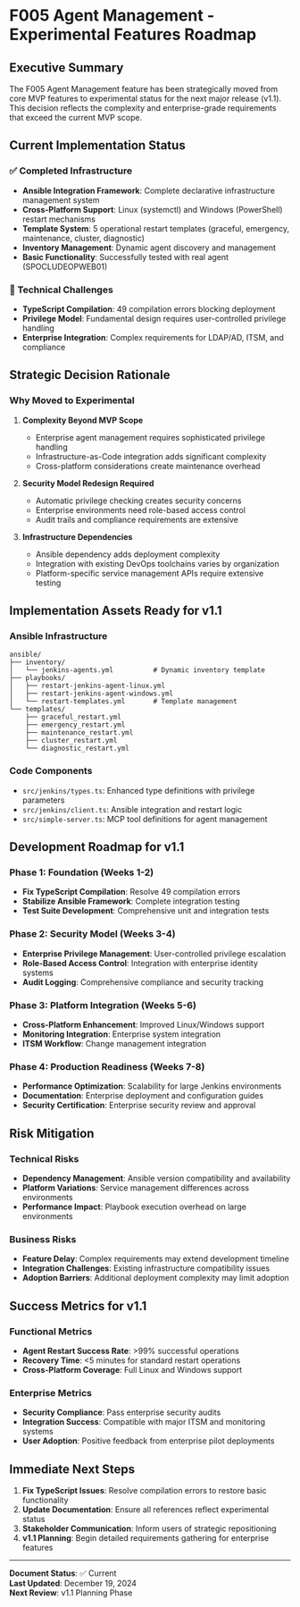 # F005 Agent Management - Experimental Features Roadmap

## Executive Summary

The F005 Agent Management feature has been strategically moved from core MVP features to experimental status for the next major release (v1.1). This decision reflects the complexity and enterprise-grade requirements that exceed the current MVP scope.

## Current Implementation Status

### ✅ Completed Infrastructure

- **Ansible Integration Framework**: Complete declarative infrastructure management system
- **Cross-Platform Support**: Linux (systemctl) and Windows (PowerShell) restart mechanisms
- **Template System**: 5 operational restart templates (graceful, emergency, maintenance, cluster, diagnostic)
- **Inventory Management**: Dynamic agent discovery and management
- **Basic Functionality**: Successfully tested with real agent (SPOCLUDEOPWEB01)

### 🚧 Technical Challenges

- **TypeScript Compilation**: 49 compilation errors blocking deployment
- **Privilege Model**: Fundamental design requires user-controlled privilege handling
- **Enterprise Integration**: Complex requirements for LDAP/AD, ITSM, and compliance

## Strategic Decision Rationale

### Why Moved to Experimental

1. **Complexity Beyond MVP Scope**
   - Enterprise agent management requires sophisticated privilege handling
   - Infrastructure-as-Code integration adds significant complexity
   - Cross-platform considerations create maintenance overhead

2. **Security Model Redesign Required**
   - Automatic privilege checking creates security concerns
   - Enterprise environments need role-based access control
   - Audit trails and compliance requirements are extensive

3. **Infrastructure Dependencies**
   - Ansible dependency adds deployment complexity
   - Integration with existing DevOps toolchains varies by organization
   - Platform-specific service management APIs require extensive testing

## Implementation Assets Ready for v1.1

### Ansible Infrastructure
```
ansible/
├── inventory/
│   └── jenkins-agents.yml          # Dynamic inventory template
├── playbooks/
│   ├── restart-jenkins-agent-linux.yml
│   ├── restart-jenkins-agent-windows.yml
│   └── restart-templates.yml       # Template management
└── templates/
    ├── graceful_restart.yml
    ├── emergency_restart.yml
    ├── maintenance_restart.yml
    ├── cluster_restart.yml
    └── diagnostic_restart.yml
```

### Code Components
- `src/jenkins/types.ts`: Enhanced type definitions with privilege parameters
- `src/jenkins/client.ts`: Ansible integration and restart logic
- `src/simple-server.ts`: MCP tool definitions for agent management

## Development Roadmap for v1.1

### Phase 1: Foundation (Weeks 1-2)
- **Fix TypeScript Compilation**: Resolve 49 compilation errors
- **Stabilize Ansible Framework**: Complete integration testing
- **Test Suite Development**: Comprehensive unit and integration tests

### Phase 2: Security Model (Weeks 3-4)
- **Enterprise Privilege Management**: User-controlled privilege escalation
- **Role-Based Access Control**: Integration with enterprise identity systems
- **Audit Logging**: Comprehensive compliance and security tracking

### Phase 3: Platform Integration (Weeks 5-6)
- **Cross-Platform Enhancement**: Improved Linux/Windows support
- **Monitoring Integration**: Enterprise system integration
- **ITSM Workflow**: Change management integration

### Phase 4: Production Readiness (Weeks 7-8)
- **Performance Optimization**: Scalability for large Jenkins environments
- **Documentation**: Enterprise deployment and configuration guides
- **Security Certification**: Enterprise security review and approval

## Risk Mitigation

### Technical Risks
- **Dependency Management**: Ansible version compatibility and availability
- **Platform Variations**: Service management differences across environments
- **Performance Impact**: Playbook execution overhead on large environments

### Business Risks
- **Feature Delay**: Complex requirements may extend development timeline
- **Integration Challenges**: Existing infrastructure compatibility issues
- **Adoption Barriers**: Additional deployment complexity may limit adoption

## Success Metrics for v1.1

### Functional Metrics
- **Agent Restart Success Rate**: >99% successful operations
- **Recovery Time**: <5 minutes for standard restart operations
- **Cross-Platform Coverage**: Full Linux and Windows support

### Enterprise Metrics
- **Security Compliance**: Pass enterprise security audits
- **Integration Success**: Compatible with major ITSM and monitoring systems
- **User Adoption**: Positive feedback from enterprise pilot deployments

## Immediate Next Steps

1. **Fix TypeScript Issues**: Resolve compilation errors to restore basic functionality
2. **Update Documentation**: Ensure all references reflect experimental status
3. **Stakeholder Communication**: Inform users of strategic repositioning
4. **v1.1 Planning**: Begin detailed requirements gathering for enterprise features

---

**Document Status**: ✅ Current  
**Last Updated**: December 19, 2024  
**Next Review**: v1.1 Planning Phase

